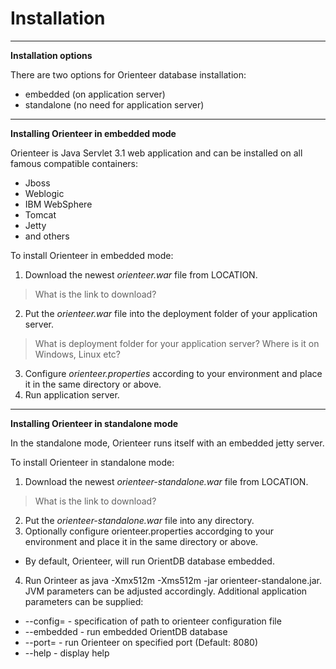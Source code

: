 # Installation
---
**Installation options**

There are two options for Orienteer database installation:
* embedded (on application server)
* standalone (no need for application server)
---
**Installing Orienteer in embedded mode**

Orienteer is Java Servlet 3.1 web application and can be installed on all famous compatible containers:
* Jboss
* Weblogic
* IBM WebSphere
* Tomcat
* Jetty
* and others

To install Orienteer in embedded mode:
1. Download the newest *orienteer.war* file from LOCATION.
>What is the link to download?
2. Put the *orienteer.war* file into the deployment folder of your application server.
>What is deployment folder for your application server? Where is it on Windows, Linux etc?
3. Configure *orienteer.properties* according to your environment and place it in the same directory or above.
4. Run application server.

---
**Installing Orienteer in standalone mode**

In the standalone mode, Orienteer runs itself with an embedded jetty server.

To install Orienteer in standalone mode:
1. Download the newest *orienteer-standalone.war* file from LOCATION.
>What is the link to download?
2. Put the *orienteer-standalone.war* file into any directory.
3. Optionally configure orienteer.properties accordging to your environment and place it in the same directory or above.
 * By default, Orienteer, will run OrientDB database embedded.
4. Run Orinteer as java -Xmx512m -Xms512m -jar orienteer-standalone.jar. JVM parameters can be adjusted accordingly. Additional application parameters can be supplied:
 * --config=<filename> - specification of path to orienteer configuration file
 * --embedded - run embedded OrientDB database
 * --port=<port number> - run Orienteer on specified port (Default: 8080)
 * --help - display help